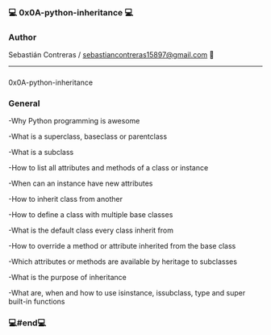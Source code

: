 ### 💻 0x0A-python-inheritance 💻

### Author

Sebastián Contreras / sebastiancontreras15897@gmail.com 📧

--------------------------------------------------------
### 
0x0A-python-inheritance

### General

-Why Python programming is awesome

-What is a superclass, baseclass or parentclass

-What is a subclass

-How to list all attributes and methods of a class or instance

-When can an instance have new attributes

-How to inherit class from another

-How to define a class with multiple base classes

-What is the default class every class inherit from

-How to override a method or attribute inherited from the base class

-Which attributes or methods are available by heritage to subclasses

-What is the purpose of inheritance

-What are, when and how to use isinstance, issubclass, type and super built-in functions

### 💻#end💻
